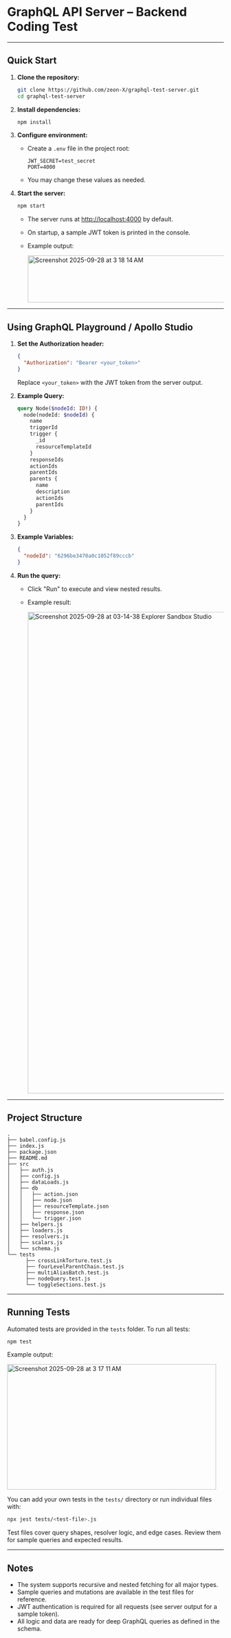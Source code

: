 # GraphQL API Server – Backend Coding Test

---

## Quick Start

1. **Clone the repository:**

   ```sh
   git clone https://github.com/zeon-X/graphql-test-server.git
   cd graphql-test-server
   ```

2. **Install dependencies:**

   ```sh
   npm install
   ```

3. **Configure environment:**

   - Create a `.env` file in the project root:
     ```
     JWT_SECRET=test_secret
     PORT=4000
     ```
   - You may change these values as needed.

4. **Start the server:**
   ```sh
   npm start
   ```
   - The server runs at [http://localhost:4000](http://localhost:4000) by default.
   - On startup, a sample JWT token is printed in the console.
   - Example output:

     <img width="713" height="109" alt="Screenshot 2025-09-28 at 3 18 14 AM" src="https://github.com/user-attachments/assets/19c12870-79aa-4d9c-9395-6e3f8809a087" />

---

## Using GraphQL Playground / Apollo Studio

1. **Set the Authorization header:**

   ```json
   {
     "Authorization": "Bearer <your_token>"
   }
   ```

   Replace `<your_token>` with the JWT token from the server output.

2. **Example Query:**

   ```graphql
   query Node($nodeId: ID!) {
     node(nodeId: $nodeId) {
       name
       triggerId
       trigger {
         _id
         resourceTemplateId
       }
       responseIds
       actionIds
       parentIds
       parents {
         name
         description
         actionIds
         parentIds
       }
     }
   }
   ```

3. **Example Variables:**

   ```json
   {
     "nodeId": "6296be3470a0c1052f89cccb"
   }
   ```

4. **Run the query:**
   - Click "Run" to execute and view nested results.
   - Example result:

      <img width="1809" height="1117" alt="Screenshot 2025-09-28 at 03-14-38 Explorer Sandbox Studio" src="https://github.com/user-attachments/assets/3dfd5221-086b-4956-822b-b4b6552f9cf9" />

---

## Project Structure

```
.
├── babel.config.js
├── index.js
├── package.json
├── README.md
├── src
│   ├── auth.js
│   ├── config.js
│   ├── dataLoads.js
│   ├── db
│   │   ├── action.json
│   │   ├── node.json
│   │   ├── resourceTemplate.json
│   │   ├── response.json
│   │   └── trigger.json
│   ├── helpers.js
│   ├── loaders.js
│   ├── resolvers.js
│   ├── scalars.js
│   └── schema.js
└── tests
      ├── crossLinkTorture.test.js
      ├── fourLevelParentChain.test.js
      ├── multiAliasBatch.test.js
      ├── nodeQuery.test.js
      └── toggleSections.test.js
```

---

## Running Tests

Automated tests are provided in the `tests` folder. To run all tests:

```sh
npm test
```

Example output:

<img width="486" height="291" alt="Screenshot 2025-09-28 at 3 17 11 AM" src="https://github.com/user-attachments/assets/0ec5eb4f-84ee-494b-8931-bf745a08e83d" />


You can add your own tests in the `tests/` directory or run individual files with:

```sh
npx jest tests/<test-file>.js
```

Test files cover query shapes, resolver logic, and edge cases. Review them for sample queries and expected results.

---

## Notes

- The system supports recursive and nested fetching for all major types.
- Sample queries and mutations are available in the test files for reference.
- JWT authentication is required for all requests (see server output for a sample token).
- All logic and data are ready for deep GraphQL queries as defined in the schema.
